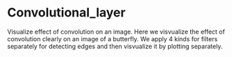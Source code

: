 # Convolutional_layer
Visualize effect of convolution on an image.
Here we visvualize the effect of convolution clearly on an image of a butterfly.
We apply 4 kinds for filters separately for detecting edges and then visvualize it by plotting separately.
